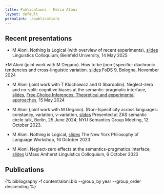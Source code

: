 ```yaml
---
title: Publications - Maria Aloni
layout: default
permalink: ./publications
---
```


## Recent presentations

* M Aloni. Nothing is Logical (with overview of recent experiments), [slides](resources/BielefeldMay25.pdf)
Linguistics Colloquium, Bielefeld University, 14 May 2025

*M Aloni (joint work with M Degano). How to be (non-)specific: diachronic tendencies and
cross-linguistic variation. [slides](resources/Bologna24.pdf) FoDS 9, Bologna, November 2024

* M Aloni (joint work with T Klochowicz and G Sbardolini). Neglect-zero and no-split: cognitive biases at the semantic-pragmatic interface,
[slides](resources/FCworkshop24.pdf),
[Free Choice Inferences: Theoretical and experimental approaches](https://sites.google.com/view/acquisitiondisjunctionromanian/fc-workshop?authuser=0), 15 May 2024
 
* M Aloni (joint work with M Degano). (Non-)specificity across languages: constancy, variation, v-variation, [slides](resources/Berlin24.pdf) Presented at ZAS semantic circle talk, Berlin, 25 June 2024;
NYU Semantics Group Meeting, 12 October 2023.

* M Aloni. Nothing is Logical, [slides](resources/NYU23.pdf)
The New York Philosophy of Language Workshop, 16 October 2023

* M Aloni. Neglect-zero effects at the semantics-pragmatics interface, [slides](resources/UMAss23.pdf)
UMass Amherst Linguistics Colloquium, 6 October 2023 

## Publications

{% bibliography -f content/aloni.bib --group_by year --group_order descending %}



